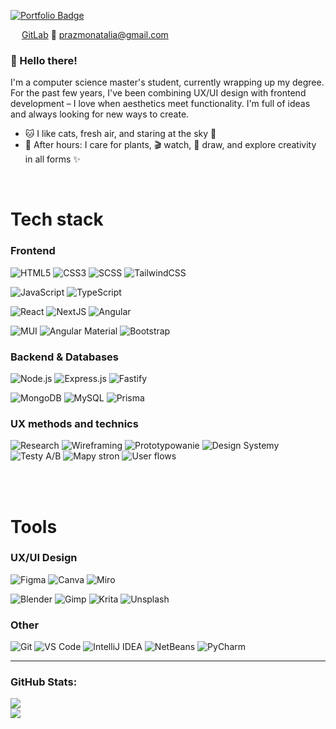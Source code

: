 <a href="https://prazmonatalia.webflow.io"><img src="https://img.shields.io/badge/👉_Click%20→%20Portfolio-blueviolet?style=for-the-badge&logo=portfolio&logoColor=white" alt="Portfolio Badge" /></a>

<img src="https://cdn.jsdelivr.net/gh/devicons/devicon/icons/gitlab/gitlab-original.svg" width="14"/> [GitLab](https://gitlab.com/nataliaprazmo)
📧 prazmonatalia@gmail.com

### 👋 Hello there!

I'm a computer science master's student, currently wrapping up my degree. For the past few years, I've been combining UX/UI design with frontend development – I love when aesthetics meet functionality. I'm full of ideas and always looking for new ways to create.

-   🐱 I like cats, fresh air, and staring at the sky 🌌
-   🌿 After hours: I care for plants, 🎬 watch, 🎨 draw, and explore creativity in all forms ✨

<br/>

# Tech stack

### Frontend

![HTML5](https://img.shields.io/badge/html5-%23E34F26.svg?style=for-the-badge&logo=html5&logoColor=white)
![CSS3](https://img.shields.io/badge/CSS-239?style=for-the-badge&logo=css3&logoColor=white)
![SCSS](https://img.shields.io/badge/SCSS-CC6699?style=for-the-badge&logo=sass&logoColor=fff)
![TailwindCSS](https://img.shields.io/badge/tailwindcss-%2338B2AC.svg?style=for-the-badge&logo=tailwind-css&logoColor=white)

![JavaScript](https://img.shields.io/badge/javascript-%23323330.svg?style=for-the-badge&logo=javascript&logoColor=%23F7DF1E)
![TypeScript](https://img.shields.io/badge/typescript-%23007ACC.svg?style=for-the-badge&logo=typescript&logoColor=white)

![React](https://img.shields.io/badge/react-%2320232a.svg?style=for-the-badge&logo=react&logoColor=%2361DAFB)
![NextJS](https://img.shields.io/badge/Next-black?style=for-the-badge&logo=next.js&logoColor=white)
![Angular](https://img.shields.io/badge/Angular-DD0031?style=for-the-badge&logo=angular&logoColor=fff)

![MUI](https://img.shields.io/badge/MUI-%230081CB.svg?style=for-the-badge&logo=mui&logoColor=white)
![Angular Material](https://img.shields.io/badge/Angular%20Material-E23237?style=for-the-badge&logo=angular&logoColor=fff)
![Bootstrap](https://img.shields.io/badge/bootstrap-%23563D7C.svg?style=for-the-badge&logo=bootstrap&logoColor=white)

### Backend & Databases

![Node.js](https://img.shields.io/badge/node.js-339933?style=for-the-badge&logo=nodedotjs&logoColor=white)
![Express.js](https://img.shields.io/badge/express.js-%23404d59.svg?style=for-the-badge&logo=express&logoColor=white)
![Fastify](https://img.shields.io/badge/Fastify-000000?style=for-the-badge&logo=fastify&logoColor=white)

![MongoDB](https://img.shields.io/badge/mongodb-%2347A248.svg?style=for-the-badge&logo=mongodb&logoColor=white)
![MySQL](https://img.shields.io/badge/mysql-%2300f.svg?style=for-the-badge&logo=mysql&logoColor=white)
![Prisma](https://img.shields.io/badge/Prisma-2D3748?style=for-the-badge&logo=prisma&logoColor=white)

### UX methods and technics

![Research](https://shields.io/badge/research-mediumpurple?&style=for-the-badge)
![Wireframing](https://shields.io/badge/wireframing-lightskyblue?&style=for-the-badge)
![Prototypowanie](https://shields.io/badge/prototyping-royalblue?&style=for-the-badge)
![Design Systemy](https://shields.io/badge/design_systems-powderblue?&style=for-the-badge)
![Testy A/B](https://shields.io/badge/A/B_tests-slateblue?&style=for-the-badge)
![Mapy stron](https://shields.io/badge/sitemaps-skyblue?&style=for-the-badge)
![User flows](https://shields.io/badge/user_flows-cornflowerblue?&style=for-the-badge)

<br/>
<br/>

# Tools

### UX/UI Design

![Figma](https://img.shields.io/badge/figma-%23F24E1E.svg?style=for-the-badge&logo=figma&logoColor=white)
![Canva](https://img.shields.io/badge/Canva-%2300C4CC.svg?style=for-the-badge&logo=Canva&logoColor=white)
![Miro](https://img.shields.io/badge/Miro-050038?style=for-the-badge&logo=miro&logoColor=fff)

![Blender](https://img.shields.io/badge/Blender-%23F5792A.svg?style=for-the-badge&logo=blender&logoColor=white)
![Gimp](https://img.shields.io/badge/Gimp-5C5543?style=for-the-badge&logo=gimp&logoColor=white)
![Krita](https://img.shields.io/badge/Krita-203759?style=for-the-badge&logo=krita&logoColor=EEF37B)
![Unsplash](https://img.shields.io/badge/Unsplash-000000?style=for-the-badge&logo=Unsplash&logoColor=white)

### Other

![Git](https://img.shields.io/badge/Git-F05032?style=for-the-badge&logo=git&logoColor=fff)
![VS Code](https://custom-icon-badges.demolab.com/badge/Visual%20Studio%20Code-0078d7.svg?style=for-the-badge&logo=vsc&logoColor=white)
![IntelliJ IDEA](https://img.shields.io/badge/IntelliJIDEA-000000.svg?style=for-the-badge&logo=intellij-idea&logoColor=white)
![NetBeans](https://img.shields.io/badge/NetBeans%20IDE-1B6AC6.svg?style=for-the-badge&logo=apache-netbeans-ide&logoColor=white)
![PyCharm](https://img.shields.io/badge/PyCharm-000?style=for-the-badge&logo=pycharm&logoColor=fff)

---

### GitHub Stats:
![](https://nirzak-streak-stats.vercel.app/?user=nataliaprazmo&theme=transparent&hide_border=false)<br/>
![](https://github-readme-stats.vercel.app/api/top-langs/?username=nataliaprazmo&theme=transparent&hide_border=false&include_all_commits=false&count_private=false&layout=compact)

